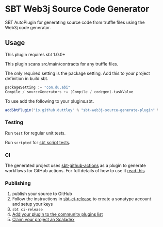 # SBT Web3j Source Code Generator

SBT AutoPlugin for generating source code from truffle files using the Web3j code generator.

## Usage

This plugin requires sbt 1.0.0+

This plugin scans src/main/contracts for any truffle files. 

The only required setting is the package setting. Add this to your project definition in build.sbt.

```scala
packageSetting := "com.du.abi"
Compile / sourceGenerators += (Compile / codegen).taskValue
```

To use add the following to your plugins.sbt.

```scala
addSbtPlugin("io.github.duttley" % "sbt-web3j-source-generate-plugin" % "0.1.2")
```


### Testing

Run `test` for regular unit tests.

Run `scripted` for [sbt script tests](http://www.scala-sbt.org/1.x/docs/Testing-sbt-plugins.html).

### CI

The generated project uses [sbt-github-actions](https://github.com/djspiewak/sbt-github-actions) as a plugin to generate workflows for GitHub actions. For full details of how to use it [read this](https://github.com/djspiewak/sbt-github-actions/blob/main/README.md)

### Publishing

1. publish your source to GitHub
2. Follow the instructions in [sbt-ci-release](https://github.com/olafurpg/sbt-ci-release/blob/main/readme.md) to create a sonatype account and setup your keys
3. `sbt ci-release`
4. [Add your plugin to the community plugins list](https://github.com/sbt/website#attention-plugin-authors)
5. [Claim your project an Scaladex](https://github.com/scalacenter/scaladex-contrib#claim-your-project)
